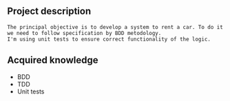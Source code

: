 ## Project description
    The principal objective is to develop a system to rent a car. To do it we need to follow specification by BDD metodology.
    I'm using unit tests to ensure correct functionality of the logic.


## Acquired knowledge
* BDD
* TDD
* Unit tests